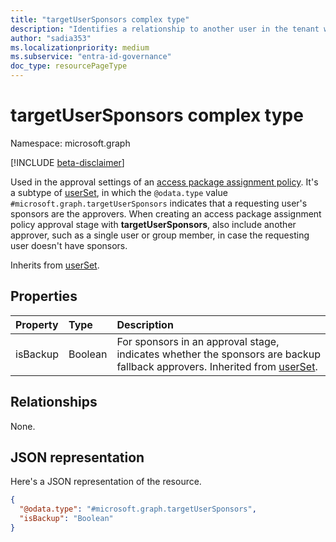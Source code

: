 ```yaml
---
title: "targetUserSponsors complex type"
description: "Identifies a relationship to another user in the tenant who will be allowed as approver."
author: "sadia353"
ms.localizationpriority: medium
ms.subservice: "entra-id-governance"
doc_type: resourcePageType
---
```


# targetUserSponsors complex type

Namespace: microsoft.graph

[!INCLUDE [beta-disclaimer](../../includes/beta-disclaimer.md)]

Used in the approval settings of an [access package assignment policy](accesspackageassignmentpolicy.md). 
It's a subtype of [userSet](userset.md), in which the `@odata.type` value `#microsoft.graph.targetUserSponsors` indicates that a requesting user's sponsors are the approvers. When creating an access package assignment policy approval stage with **targetUserSponsors**, also include another approver, such as a single user or group member, in case the requesting user doesn't have sponsors.


Inherits from [userSet](../resources/userset.md).

## Properties

|Property|Type|Description|
|:---|:---|:---|
|isBackup|Boolean|For sponsors in an approval stage, indicates whether the sponsors are backup fallback approvers. Inherited from [userSet](../resources/userset.md).|

## Relationships

None.

## JSON representation

Here's a JSON representation of the resource.
<!-- {
  "blockType": "resource",
  "@odata.type": "microsoft.graph.targetUserSponsors"
}
-->
``` json
{
  "@odata.type": "#microsoft.graph.targetUserSponsors",
  "isBackup": "Boolean"
}
```
